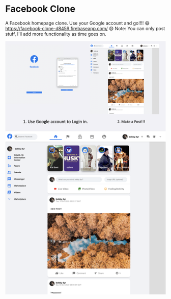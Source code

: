# Facebook Clone
A Facebook homepage clone. Use your Google account and go!!!!
:smile: https://facebook-clone-d8459.firebaseapp.com/ :smile:
Note: You can only post stuff, I'll add more functionality as time goes on.

![alt](/img/4.png)
![alt](/img/2.png)

